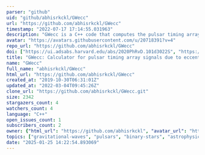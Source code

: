 ```yaml
---
parser: "github"
uid: "github/abhisrkckl/GWecc"
url: "https://github.com/abhisrkckl/GWecc"
timestamp: "2022-07-17 17:14:55.031963"
description: "GWecc is a C++ code that computes the pulsar timing array (PTA) signals induced by eccentric supermassive binaries."
avatar: "https://avatars.githubusercontent.com/u/20718391?v=4"
repo_url: "https://github.com/abhisrkckl/GWecc"
doi: ["https://ui.adsabs.harvard.edu/abs/2020PhRvD.101d3022S", "https://ui.adsabs.harvard.edu/abs/2020ascl.soft02013S/abstract"]
title: "GWecc: Calculator for pulsar timing array signals due to eccentric supermassive binaries"
name: "GWecc"
full_name: "abhisrkckl/GWecc"
html_url: "https://github.com/abhisrkckl/GWecc"
created_at: "2019-10-30T06:31:01Z"
updated_at: "2022-03-04T09:45:26Z"
clone_url: "https://github.com/abhisrkckl/GWecc.git"
size: 2342
stargazers_count: 4
watchers_count: 4
language: "C++"
open_issues_count: 1
subscribers_count: 2
owner: {"html_url": "https://github.com/abhisrkckl", "avatar_url": "https://avatars.githubusercontent.com/u/20718391?v=4", "login": "abhisrkckl", "type": "User"}
topics: ["gravitational-waves", "pulsars", "binary-stars", "astrophysics"]
date: "2025-01-25 14:22:54.893069"
---
```

